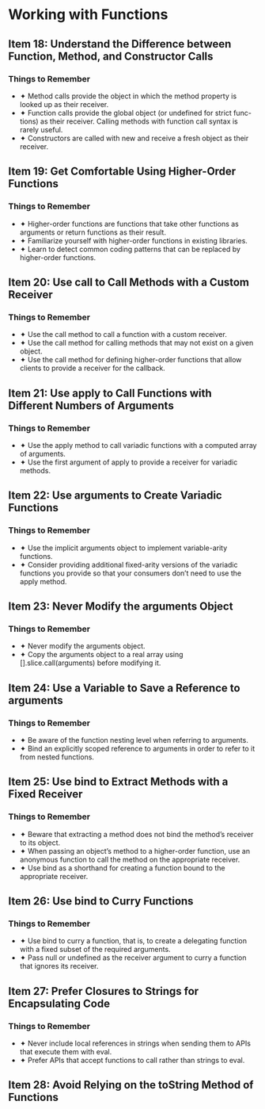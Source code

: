 # Working with Functions

## Item 18: Understand the Difference between Function, Method, and Constructor Calls

### Things to Remember
- ✦ Method calls provide the object in which the method property is looked up as their receiver.
- ✦ Function calls provide the global object (or undefined for strict func- tions) as their receiver. Calling methods with function call syntax is rarely useful.
- ✦ Constructors are called with new and receive a fresh object as their receiver.

## Item 19: Get Comfortable Using Higher-Order Functions

### Things to Remember
- ✦ Higher-order functions are functions that take other functions as arguments or return functions as their result.
- ✦ Familiarize yourself with higher-order functions in existing libraries.
- ✦ Learn to detect common coding patterns that can be replaced by higher-order functions.

## Item 20: Use call to Call Methods with a Custom Receiver

### Things to Remember
- ✦ Use the call method to call a function with a custom receiver.
- ✦ Use the call method for calling methods that may not exist on a given object.
- ✦ Use the call method for defining higher-order functions that allow clients to provide a receiver for the callback.


## Item 21: Use apply to Call Functions with Different Numbers of Arguments

### Things to Remember
- ✦ Use the apply method to call variadic functions with a computed array of arguments.
- ✦ Use the first argument of apply to provide a receiver for variadic methods.

## Item 22: Use arguments to Create Variadic Functions

### Things to Remember
- ✦ Use the implicit arguments object to implement variable-arity functions.
- ✦ Consider providing additional fixed-arity versions of the variadic functions you provide so that your consumers don’t need to use the apply method.

## Item 23: Never Modify the arguments Object

### Things to Remember
- ✦ Never modify the arguments object.
- ✦ Copy the arguments object to a real array using [].slice.call(arguments) before modifying it.

## Item 24: Use a Variable to Save a Reference to arguments

### Things to Remember
- ✦ Be aware of the function nesting level when referring to arguments. 
- ✦ Bind an explicitly scoped reference to arguments in order to refer to it from nested functions.

## Item 25: Use bind to Extract Methods with a Fixed Receiver

### Things to Remember
- ✦ Beware that extracting a method does not bind the method’s receiver to its object.
- ✦ When passing an object’s method to a higher-order function, use an anonymous function to call the method on the appropriate receiver.
- ✦ Use bind as a shorthand for creating a function bound to the appropriate receiver.

## Item 26: Use bind to Curry Functions

### Things to Remember
- ✦ Use bind to curry a function, that is, to create a delegating function with a fixed subset of the required arguments.
- ✦ Pass null or undefined as the receiver argument to curry a function that ignores its receiver.

## Item 27: Prefer Closures to Strings for Encapsulating Code

### Things to Remember
- ✦ Never include local references in strings when sending them to APIs that execute them with eval.
- ✦ Prefer APIs that accept functions to call rather than strings to eval.

## Item 28: Avoid Relying on the toString Method of Functions
